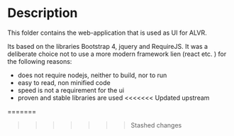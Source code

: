 # Description
This folder contains the web-application that is used as UI for ALVR.

Its based on the libraries Bootstrap 4, jquery and RequireJS. It was a deliberate choice not to use a more modern framework lien (react etc. ) for the following reasons:
-   does not require nodejs, neither to build, nor to run  
-   easy to read, non minified code  
-   speed is not a requirement for the ui  
-   proven and stable libraries are used
<<<<<<< Updated upstream

=======
>>>>>>> Stashed changes
